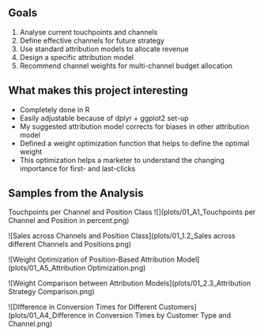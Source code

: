 Goals
-------------------

1. Analyse current touchpoints and channels
2. Define effective channels for future strategy
3. Use standard attribution models to allocate revenue
4. Design a specific attribution model
5. Recommend channel weights for multi-channel budget allocation

What makes this project interesting
-------------------

* Completely done in R 
* Easily adjustable because of dplyr + ggplot2 set-up
* My suggested attribution model corrects for biases in other attribution model
* Defined a weight optimization function that helps to define the optimal weight
* This optimization helps a marketer to understand the changing importance for first- and last-clicks

Samples from the Analysis 
-------------------
Touchpoints per Channel and Position Class
![](plots/01_A1_Touchpoints per Channel and Position in percent.png)

![Sales across Channels and Position Class](plots/01_1.2_Sales across different Channels and Positions.png)

![Weight Optimization of Position-Based Attribution Model](plots/01_A5_Attribution Optimization.png)

![Weight Comparison between Attribution Models](plots/01_2.3_Attribution Strategy Comparison.png)

![DIfference in Conversion Times for Different Customers](plots/01_A4_Difference in Conversion Times by Customer Type and Channel.png)
